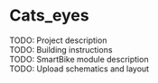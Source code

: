 # Cats_eyes
TODO: Project description  
TODO: Building instructions  
TODO: SmartBike module description  
TODO: Upload schematics and layout  
